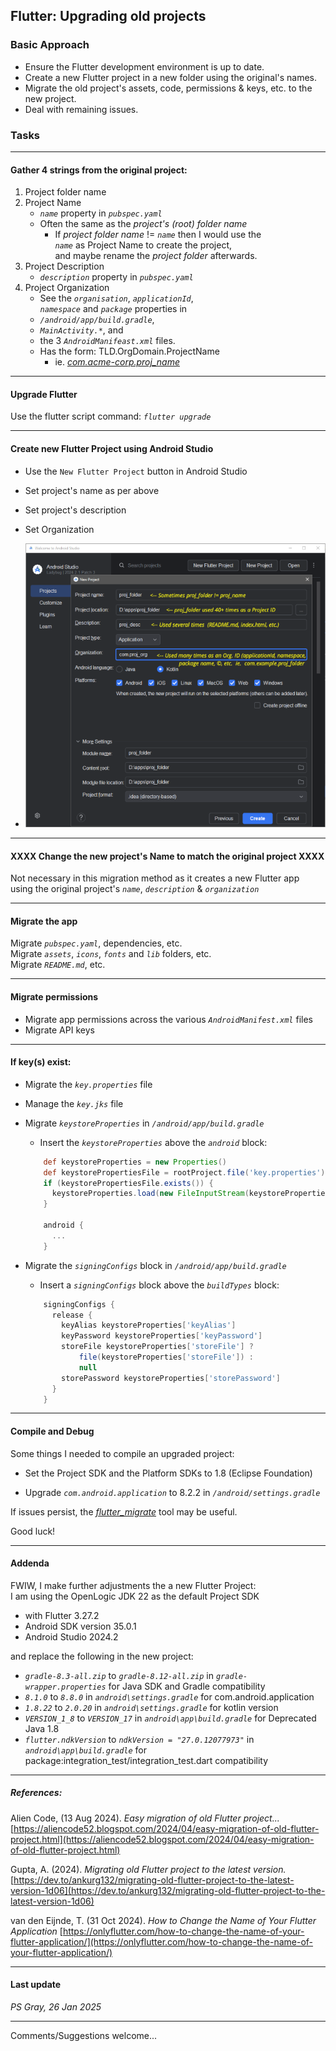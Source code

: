 ## Flutter: Upgrading old projects

### Basic Approach

- Ensure the Flutter development environment is up to date.
- Create a new Flutter project in a new folder using the original's names.
- Migrate the old project's assets, code, permissions & keys, etc. to the new project.
- Deal with remaining issues.

### Tasks

---

#### Gather 4 strings from the original project:

1. Project folder name
2. Project Name
    - _`name`_ property in _`pubspec.yaml`_
    - Often the same as the _project's (root) folder name_
      - If _project folder name_ != _`name`_ then I would use the  
        _`name`_ as Project Name to create the project,  
      and maybe rename the _project folder_ afterwards.
3. Project Description
    - _`description`_ property in _`pubspec.yaml`_
4. Project Organization  
    - See the _`organisation`_, _`applicationId`_,   
    _`namespace`_ and _`package`_ properties in  
    - _`/android/app/build.gradle`_,  
    - _`MainActivity.*`_, and  
    - the 3 _`AndroidManifeast.xml`_ files.  
    - Has the form: TLD.OrgDomain.ProjectName  
      - ie. [_com.acme-corp.proj_name_]()    

---

#### Upgrade Flutter

Use the flutter script command: _`flutter upgrade`_

---

#### Create new Flutter Project using Android Studio

- Use the `New Flutter Project` button in Android Studio
- Set project's name as per above
- Set project's description
- Set Organization
    

- ![NewFlutter project settings](upgrading_flutter_projects.png)

---

#### XXXX Change the new project's Name to match the original project XXXX

Not necessary in this migration method as it creates a new Flutter app  
using the original project's _`name`_, _`description`_ & _`organization`_

---

#### Migrate the app

Migrate _`pubspec.yaml`_, dependencies, etc.  
Migrate _`assets`_, _`icons`_, _`fonts`_ and _`lib`_ folders, etc.  
Migrate _`README.md`_, etc.

---

#### Migrate permissions

- Migrate app permissions across the various _`AndroidManifest.xml`_ files  
- Migrate API keys

---

#### If key(s) exist:

- Migrate the _`key.properties`_ file
- Manage the _`key.jks`_ file
- Migrate _`keystoreProperties`_ in _`/android/app/build.gradle`_

  - Insert the _`keystoreProperties`_ above the _`android`_ block:

  ```gradle
      def keystoreProperties = new Properties()
      def keystorePropertiesFile = rootProject.file('key.properties')
      if (keystorePropertiesFile.exists()) {
        keystoreProperties.load(new FileInputStream(keystorePropertiesFile))
      }

      android {
        ...
      }
  ```

- Migrate the _`signingConfigs`_ block in _`/android/app/build.gradle`_
  - Insert a _`signingConfigs`_ block above the _`buildTypes`_ block:
  ```gradle
      signingConfigs {
        release {
          keyAlias keystoreProperties['keyAlias']
          keyPassword keystoreProperties['keyPassword']
          storeFile keystoreProperties['storeFile'] ?
              file(keystoreProperties['storeFile']) :
              null
          storePassword keystoreProperties['storePassword']
        }
      }
  ```

---

#### Compile and Debug

Some things I needed to compile an upgraded project:

- Set the Project SDK and the Platform SDKs to 1.8 (Eclipse Foundation)

- Upgrade _`com.android.application`_ to 8.2.2 in _`/android/settings.gradle`_

If issues persist, the _[flutter_migrate](https://pub.dev/packages/flutter_migrate)_ tool may be useful.

Good luck!

---

#### Addenda
FWIW, I make further adjustments the a new Flutter Project:  
I am using the OpenLogic JDK 22 as the default Project SDK  
- with Flutter 3.27.2
- Android SDK version 35.0.1  
- Android Studio 2024.2

and replace the following in the new project:
- _`gradle-8.3-all.zip`_  to  _`gradle-8.12-all.zip`_ in _`gradle-wrapper.properties`_ for Java SDK and Gradle compatibility  
- _`8.1.0`_ to _`8.8.0`_  in _`android\settings.gradle`_ for com.android.application  
- _`1.8.22`_ to _`2.0.20`_ in _`android\settings.gradle`_ for kotlin version  
- _`VERSION_1_8`_ to _`VERSION_17`_ in _`android\app\build.gradle`_ for Deprecated Java 1.8  
- _`flutter.ndkVersion`_ to _`ndkVersion = "27.0.12077973"`_ in _`android\app\build.gradle`_ for package:integration_test/integration_test.dart compatibility

---
##### References:

Alien Code, (13 Aug 2024). _Easy migration of old Flutter project..._  
[https://aliencode52.blogspot.com/2024/04/easy-migration-of-old-flutter-project.html](https://aliencode52.blogspot.com/2024/04/easy-migration-of-old-flutter-project.html)

Gupta, A. (2024). _Migrating old Flutter project to the latest version._ [https://dev.to/ankurg132/migrating-old-flutter-project-to-the-latest-version-1d06](https://dev.to/ankurg132/migrating-old-flutter-project-to-the-latest-version-1d06)

van den Eijnde, T. (31 Oct 2024). _How to Change the Name of Your Flutter Application_ [https://onlyflutter.com/how-to-change-the-name-of-your-flutter-application/](https://onlyflutter.com/how-to-change-the-name-of-your-flutter-application/)

---

#### Last update

_PS Gray, 26 Jan 2025_

---

Comments/Suggestions welcome...
